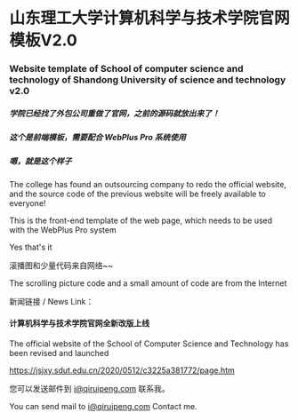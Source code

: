 # 山东理工大学计算机科学与技术学院官网模板V2.0

### Website template of School of computer science and technology of Shandong University of science and technology v2.0



##### 学院已经找了外包公司重做了官网，之前的源码就放出来了！

##### 这个是前端模板，需要配合 WebPlus Pro 系统使用

##### 嗯，就是这个样子

The college has found an outsourcing company to redo the official website, and the source code of the previous website will be freely available to everyone!

This is the front-end template of the web page, which needs to be used with the WebPlus Pro system

Yes that's it



滚播图和少量代码来自网络~~

The scrolling picture code and a small amount of code are from the Internet



新闻链接 / News Link：

#### 计算机科学与技术学院官网全新改版上线

The official website of the School of Computer Science and Technology has been revised and launched

https://jsjxy.sdut.edu.cn/2020/0512/c3225a381772/page.htm



您可以发送邮件到 i@qiruipeng.com 联系我。 

You can send mail to i@qiruipeng.com Contact me.